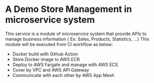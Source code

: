 # A Demo Store Management in microservice system

This service is a module of microservice system that provide APIs to manage business information (
Ex: Sales, Products, Statistics, ...)
This module will be executed from CI workflow as below:

- Docker build with Github Action
- Store Docker image to AWS ECR
- Deploy to AWS Fargate and manage with AWS ECS
- Cover by VPC and AWS API Gateway
- Communicate with each other by AWS App Mesh
